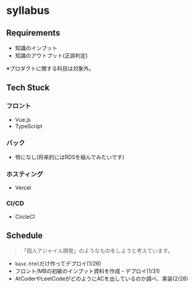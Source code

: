 # syllabus

## Requirements
- 知識のインプット
- 知識のアウトプット(正誤判定)

※プロダクトに関する科目は対象外。

## Tech Stuck
### フロント
- Vue.js
- TypeScript 

### バック
- 特になし(将来的にはRDSを組んでみたいです)

### ホスティング
- Vercel

### CI/CD
- CircleCI

## Schedule 
> 「個人アジャイル開発」のようなものをしようと考えています。

- `base.html`だけ作ってデプロイ(1/26)
- フロント/MBの初級のインプット資料を作成・デプロイ(1/31)
- AtCoderやLeetCodeがどのようにACを出しているのか調べ、実装(2/28)